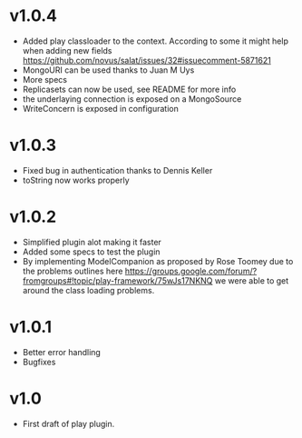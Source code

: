 # v1.0.4

 * Added play classloader to the context. According to some it might help when adding new fields <https://github.com/novus/salat/issues/32#issuecomment-5871621>
 * MongoURI can be used thanks to Juan M Uys
 * More specs
 * Replicasets can now be used, see README for more info
 * the underlaying connection is exposed on a MongoSource
 * WriteConcern is exposed in configuration

# v1.0.3

 * Fixed bug in authentication thanks to Dennis Keller
 * toString now works properly

# v1.0.2

 * Simplified plugin alot making it faster
 * Added some specs to test the plugin
 * By implementing ModelCompanion as proposed by Rose Toomey due to the problems outlines here <https://groups.google.com/forum/?fromgroups#!topic/play-framework/75wJs17NKNQ> we were able to get around the class loading problems.

# v1.0.1

 * Better error handling
 * Bugfixes

# v1.0

 * First draft of play plugin.
